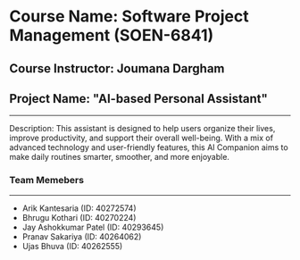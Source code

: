 # Course Name: Software Project Management (SOEN-6841)
## Course Instructor: Joumana Dargham

## Project Name: "AI-based Personal Assistant"
---
Description: 
This assistant is designed to help users organize their lives, improve productivity, 
and support their overall well-being. With a mix of advanced technology and user-friendly features, 
this AI Companion aims to make daily routines smarter, smoother, and more enjoyable.

### Team Memebers 
---
- Arik Kantesaria (ID: 40272574)
- Bhrugu Kothari (ID: 40270224)
- Jay Ashokkumar Patel (ID: 40293645)
- Pranav Sakariya (ID: 40264062)
- Ujas Bhuva (ID: 40262555)

